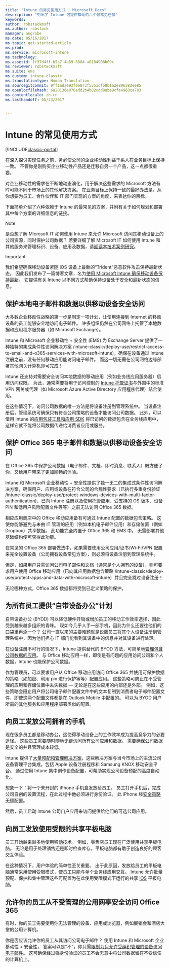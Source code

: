 ```yaml
---
title: "Intune 的常见使用方式 | Microsoft Docs"
description: "列出了 Intune 可提供帮助的六个最常见任务"
keywords: 
author: robstackmsft
ms.author: robstack
manager: angrobe
ms.date: 05/16/2017
ms.topic: get-started-article
ms.prod: 
ms.service: microsoft-intune
ms.technology: 
ms.assetid: 1f37d4ff-b5a7-4a89-8884-a6184908b09c
ms.reviewer: robstackmsft
ms.suite: ems
ms.custom: intune-classic
ms.translationtype: Human Translation
ms.sourcegitcommit: 9ff1adae93fe6873f5551cf58b1a2e89638dee85
ms.openlocfilehash: 6a20136e078edd2b4b82cdd8abe9cfe4968ca703
ms.contentlocale: zh-cn
ms.lasthandoff: 05/23/2017


---
```


# <a name="common-ways-to-use-intune"></a>Intune 的常见使用方式

[!INCLUDE[classic-portal](../includes/classic-portal.md)]

在深入探讨实现任务之前，务必使公司的企业移动性利益干系人在业务目标上保持一致。  不管你是刚购买企业移动性产品还是迁移自另一个产品，这一点都很重要。  

对企业移动性的需求在不断地动态演化，用于解决这些需求的 Microsoft 方法有时可能不同于市场上的其他解决方案。 在业务目标上保持一致的最好办法是，从你想要为员工、合作伙伴和 IT 部门实现的方案的角度，来表达你的目标。  

下面简单介绍了六种依赖于 Intune 的最常见的方案，并附有关于如何规划和部署其中每个方案的详细信息的链接。

>[!NOTE]
>是否想了解 Microsoft IT 如何使用 Intune 来允许 Microsoft 访问其移动设备上的公司资源，同时保护公司数据？ 若要详细了解 Microsoft IT 如何使用 Intune 和其他服务来管理标识、设备、应用及数据，请[阅读本技术案例研究](https://www.microsoft.com/itshowcase/Article/Content/588)。  

>[!IMPORTANT]
>我们希望确保移动设备紧随 iOS 设备上最新的“Trident”恶意软件攻击保持最新状态。 因此我们发布了一篇博客文章，名为[使用 Microsoft Intune 确保移动设备保持最新](https://blogs.technet.microsoft.com/enterprisemobility/2016/08/26/ensuring-mobile-devices-are-up-to-date-using-microsoft-intune/)。 它提供有关 Intune 以不同方式帮助保持设备处于安全和最新状态的信息。

## <a name="protecting-your-on-premises-email-and-data-so-it-can-be-safely-accessed-by-mobile-devices"></a>保护本地电子邮件和数据以供移动设备安全访问
大多数企业移动性战略的第一步是制定一项计划，让使用连接到 Internet 的移动设备的员工能够安全地访问电子邮件。 许多组织仍然在公司网络上托管了本地数据和应用程序服务器（如 Microsoft Exchange）。

Intune 和 Microsoft 企业移动性 + 安全性 (EMS) 为 Exchange Server 提供了一种独特的集成条件性访问解决方案 /intune-classic/deploy-use/restrict-access-to-email-and-o365-services-with-microsoft-intune)，确保在设备通过 Intune 注册之前，没有任何移动应用能访问电子邮件。 而这一切无需在公司网络边缘部署其他网关计算机即可完成！

Intune 还支持对需要安全访问本地数据的移动应用（例如业务线应用服务器）启用访问权限。 为此，通常需要将用于访问控制的 [Intune 托管证书](/intune-classic/deploy-use/secure-resource-access-with-certificate-profiles)与外围中的标准 VPN 网关或代理（如 Microsoft Azure Active Directory 应用程序代理）结合使用。  

在这些情况下，访问公司数据的唯一方法是将设备注册到管理系统中。 当设备注册后，管理系统可确保只有符合公司策略的设备才能访问公司数据。  此外，可以借用 Intune 的[应用包装工具和应用 SDK](/intune-classic/deploy-use/decide-how-to-prepare-apps-for-mobile-application-management-with-microsoft-intune) 将已访问的数据包含在业务线应用中，这样它就不能将公司数据传递给消费者应用或服务。

<!-- Learn more about how to plan and deploy Intune to help secure on-premises email and data. -->


## <a name="protecting-your-office-365-email-and-data-so-it-can-be-safely-accessed-by-mobile-devices"></a>保护 Office 365 电子邮件和数据以供移动设备安全访问
在 Office 365 中保护公司数据（电子邮件、文档、即时消息、联系人）既方便了你，又给用户带来了更加顺畅的体验。

Intune 和 Microsoft 企业移动性 + 安全性提供了独一无二的集成式条件性访问解决方案，确保用户、应用或设备在符合公司的合规性要求（已执行多重身份验证 /intune-classic/deploy-use/protect-windows-devices-with-multi-factor-authentication)、已向 Intune 注册以及使用托管应用、受支持的 OS 版本、设备 PIN 和低用户风险配置文件等等）之前无法访问 Office 365 数据。

相应应用商店中的 Office 移动应用备有可通过 Intune 配置的数据包含策略。 这使你能够避免与未由 IT 管理的应用（例如本机电子邮件应用）和存储位置（例如 Dropbox）共享数据。 此功能完全内置于 Office 365 和 EMS 中。 无需部署其他基础结构便可获得此功能。

在常见的 Office 365 部署做法中，如果需要使用公司应用/证书/Wi-Fi/VPN 配置来完全设置设备（公司拥有设备常见方案），则必须将设备注册到管理系统中。  

但是，如果用户只需访问公司电子邮件和文档（通常是个人拥有的设备），则可要求用户使用 Office 移动应用（已向其应用数据包含策略 /intune-classic/deploy-use/protect-apps-and-data-with-microsoft-intune）并且完全跳过设备注册！  

无论哪种方式，Office 365 数据都将受到已定义策略的保护。

<!-- Learn more about how to plan and deploy Intune to help secure Office 365 email and data. -->


## <a name="offer-a-bring-your-own-device-program-to-all-employees"></a>为所有员工提供“自带设备办公”计划
自带设备办公 (BYOD) 可以降低硬件开销或增加员工的移动工作效率选择，因此受到越来越多组织的青睐。 现如今几乎人手一部手机，因此为什么还要往他们的口袋里再添一个？ 公司一直以来的主要难题就是说服员工将其个人设备注册到管理系统中，因为他们担心 IT 部门能看到其设备中的信息并对其设备进行处理。  

在设备注册不可行的情况下，Intune 提供替代的 BYOD 方法，可简单地[管理包含公司数据的应用](/intune-classic/deploy-use/protect-apps-and-data-with-microsoft-intune)。  与 Office 移动应用一样，即使是有问题的应用访问公司和个人数据，Intune 也能保护公司数据。  

作为管理员，可以要求用户从 Office 移动应用访问 Office 365 并使用可保护数据的策略（如加密、利用 pin 进行保护等等）配置应用。 这些策略可防止在不受管理的应用和存储位置中丢失数据 — 无论是在这些应用的内部还是外部。 例如，这些策略会阻止用户将公司电子邮件配置文件中的文本复制到消费者电子邮件配置文件，即使这两个配置文件都是在 Outlook Mobile 中配置的。 可以为 BYOD 用户所需的其他服务和应用程序部署类似的配置。

<!-- Learn more about how to plan and deploy Intune to support BYOD.-->

## <a name="issue-corporate-owned-phones-to-your-employees"></a>向员工发放公司拥有的手机
现在很多员工都是移动办公，这使得移动设备上的工作效率成为提高竞争力的必要途径。 这些员工需要随时随地无缝访问所有公司应用和数据。 需要确保公司数据是安全的并且管理成本较低。  

Intune 提供了[大量预配和管理解决方案](/intune-classic/deploy-use/manage-corporate-owned-devices)，这些解决方案与当今市场上的主流公司设备管理平台集成，包括 Apple 设备注册程序和 Samsung KNOX 移动安全平台。 通过使用 Intune 集中创作设备配置，可帮助实现公司设备预配的高度自动化。  

想象一下：将一个未开封的 iPhone 手机盒发放给员工。 员工打开手机后，完成公司自创的设置流程，在此过程中他必须进行身份验证。 此 iPhone 经[安全策略](/intune-classic/deploy-use/add-apps)无缝配置。

然后，员工启动 Intune 公司门户应用来访问提供给他们的可选公司应用。

<!-- Learn more about how to plan and deploy Intune to support corporate owned devices. -->

## <a name="issue-limited-use-shared-tablets-to-your-employees"></a>向员工发放使用受限的共享平板电脑
员工开始越来越多地使用移动技术。 例如，零售店员工现在广泛使用共享平板电脑。  无论是用于处理销售还是即时检查库存，平板电脑都有助于创造良好的顾客交互体验。

在这种情况下，用户体验的简单性至关重要。 出于此原因，发放给员工的平板电脑通常采用使用受限模式，使员工只能与单个业务线应用交互。 Intune 允许批量预配、保护和集中管理这些可配置为在此使用受限模式下运行的共享 [iOS](/intune-classic/deploy-use/android-policy-settings-in-microsoft-intune#general-configuration-policy) 平板电脑。

<!-- Learn more about how to plan and deploy Intune to support shared tablets. -->

## <a name="enable-your-employees-to-securely-access-office-365-from-an-unmanaged-public-kiosk"></a>允许你的员工从不受管理的公用网亭安全访问 Office 365
有时，你的员工需要使用你无法管理的设备、应用或浏览器，例如展销会和酒店大堂的公用计算机。

你是否应该允许你的员工从其访问公司电子邮件？ 使用 Intune 和 Microsoft 企业移动性 + 安全性，<!--you have choices. The--> 答案可以是“不”，你只需[限制为只允许受组织管理的设备访问电子邮件](/intune-classic/deploy-use/restrict-access-to-email-and-o365-services-with-microsoft-intune)。  <!-- Alternatively, you can choose to allow limited access to these untrusted computers by requiring multi-factor authentication and only allowing browser access (Outlook Web Access) in a mode where files cannot be downloaded (e.g. email attachments).--> 这可确保经过强身份验证的员工不会无意中将公司数据留在不受信任的计算机上。

<!-- Learn more about how to plan and deploy Intune to support kiosks. -->

